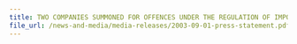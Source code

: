 ```yaml
---
title: TWO COMPANIES SUMMONED FOR OFFENCES UNDER THE REGULATION OF IMPORT & EXPORT REGULATIONS 
file_url: /news-and-media/media-releases/2003-09-01-press-statement.pdf
---
```

